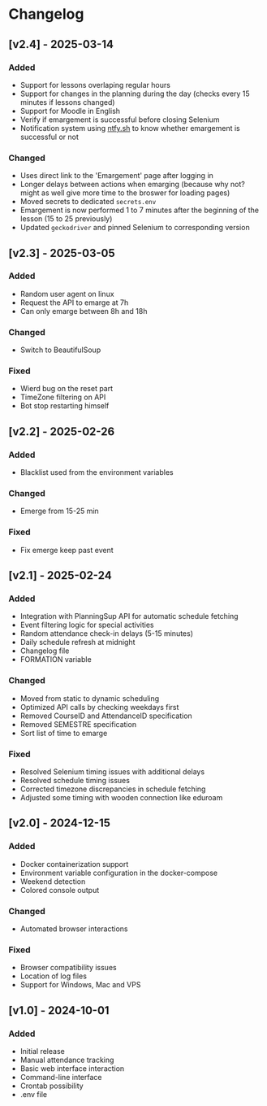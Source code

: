 # Changelog

## [v2.4] - 2025-03-14

### Added
- Support for lessons overlaping regular hours
- Support for changes in the planning during the day (checks every 15 minutes if lessons changed)
- Support for Moodle in English
- Verify if emargement is successful before closing Selenium
- Notification system using [ntfy.sh](https://ntfy.sh/) to know whether emargement is successful or not

### Changed
- Uses direct link to the 'Emargement' page after logging in
- Longer delays between actions when emarging (because why not? might as well give more time to the broswer for loading pages)
- Moved secrets to dedicated `secrets.env`
- Emargement is now performed 1 to 7 minutes after the beginning of the lesson (15 to 25 previously)
- Updated `geckodriver` and pinned Selenium to corresponding version

## [v2.3] - 2025-03-05

### Added
- Random user agent on linux
- Request the API to emarge at 7h
- Can only emarge between 8h and 18h

### Changed
- Switch to BeautifulSoup

### Fixed
- Wierd bug on the reset part
- TimeZone filtering on API
- Bot stop restarting himself

## [v2.2] - 2025-02-26

### Added
- Blacklist used from the environment variables

### Changed
- Emerge from 15-25 min

### Fixed
- Fix emerge keep past event

## [v2.1] - 2025-02-24

### Added
- Integration with PlanningSup API for automatic schedule fetching
- Event filtering logic for special activities
- Random attendance check-in delays (5-15 minutes)
- Daily schedule refresh at midnight
- Changelog file
- FORMATION variable

### Changed
- Moved from static to dynamic scheduling
- Optimized API calls by checking weekdays first
- Removed CourseID and AttendanceID specification
- Removed SEMESTRE specification
- Sort list of time to emarge

### Fixed
- Resolved Selenium timing issues with additional delays
- Resolved schedule timing issues
- Corrected timezone discrepancies in schedule fetching
- Adjusted some timing with wooden connection like eduroam

## [v2.0] - 2024-12-15

### Added
- Docker containerization support
- Environment variable configuration in the docker-compose
- Weekend detection
- Colored console output

### Changed
- Automated browser interactions

### Fixed
- Browser compatibility issues
- Location of log files
- Support for Windows, Mac and VPS 

## [v1.0] - 2024-10-01

### Added
- Initial release
- Manual attendance tracking
- Basic web interface interaction
- Command-line interface
- Crontab possibility
- .env file